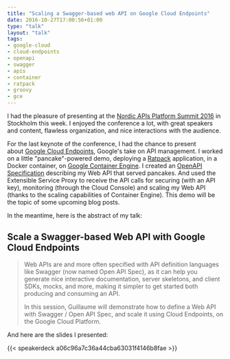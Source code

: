 ```yaml
---
title: "Scaling a Swagger-based web API on Google Cloud Endpoints"
date: 2016-10-27T17:00:56+01:00
type: "talk"
layout: "talk"
tags:
- google-cloud
- cloud-endpoints
- openapi
- swagger
- apis
- container
- ratpack
- groovy
- gce
---
```


I had the pleasure of presenting at the [Nordic APIs Platform Summit 2016](http://nordicapis.com/events/2016-platform-summit/) in Stockholm this week. I enjoyed the conference a lot, with great speakers and content, flawless organization, and nice interactions with the audience.

For the last keynote of the conference, I had the chance to present about [Google Cloud Endpoints](https://cloud.google.com/endpoints/), Google's take on API management. I worked on a little "pancake"-powered demo, deploying a [Ratpack](https://ratpack.io/) application, in a Docker container, on [Google Container Engine](https://cloud.google.com/container-engine/). I created an [OpenAPI Specification](https://openapis.org/) describing my Web API that served pancakes. And used the Extensible Service Proxy to receive the API calls for securing (with an API key), monitoring (through the Cloud Console) and scaling my Web API (thanks to the scaling capabilities of Container Engine). This demo will be the topic of some upcoming blog posts.

In the meantime, here is the abstract of my talk:

## Scale a Swagger-based Web API with Google Cloud Endpoints

> Web APIs are and more often specified with API definition languages like Swagger (now named Open API Spec), as it can help you generate nice interactive documentation, server skeletons, and client SDKs, mocks, and more, making it simpler to get started both producing and consuming an API.
>
> In this session, Guillaume will demonstrate how to define a Web API with Swagger / Open API Spec, and scale it using Cloud Endpoints, on the Google Cloud Platform.

And here are the slides I presented:

{{< speakerdeck a06c96a7c36a44cba63031f4146b8fae >}}